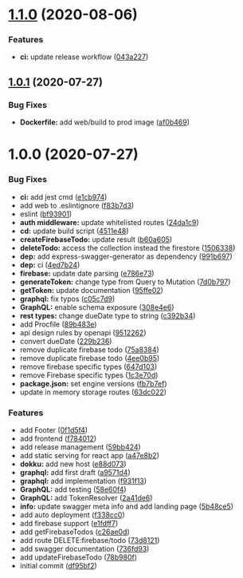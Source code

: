 # [1.1.0](https://github.com/AlexanderBabel/todo/compare/v1.0.1...v1.1.0) (2020-08-06)


### Features

* **ci:** update release workflow ([043a227](https://github.com/AlexanderBabel/todo/commit/043a227ae4ff084bf55ae2b56d95b964443f4215))

## [1.0.1](https://github.com/AlexanderBabel/todo/compare/v1.0.0...v1.0.1) (2020-07-27)


### Bug Fixes

* **Dockerfile:** add web/build to prod image ([af0b469](https://github.com/AlexanderBabel/todo/commit/af0b4694daeb33b69b7896a2dee5dceafd8a1ed5))

# 1.0.0 (2020-07-27)


### Bug Fixes

* **ci:** add jest cmd ([e1cb974](https://github.com/AlexanderBabel/todo/commit/e1cb9745dee83a94c06d13b3e113b616c76b0ae4))
* add web to .eslintignore ([f83b7d3](https://github.com/AlexanderBabel/todo/commit/f83b7d31cc7cd8e0baa08d32e0ce5f6673dedeac))
* eslint ([bf93901](https://github.com/AlexanderBabel/todo/commit/bf939015e5bf506b6a8ee107968425abc9a6cd0f))
* **auth middleware:** update whitelisted routes ([24da1c9](https://github.com/AlexanderBabel/todo/commit/24da1c9110033d0d6a0c82c19a92e307a91483e5))
* **cd:** update build script ([4511e48](https://github.com/AlexanderBabel/todo/commit/4511e48358ed9a3a42a8aa29a3c532f677cb1756))
* **createFirebaseTodo:** update result ([b60a605](https://github.com/AlexanderBabel/todo/commit/b60a6050c78f17ab8448f85dc4b0a7c2413d6f87))
* **deleteTodo:** access the collection instead the firestore ([1506338](https://github.com/AlexanderBabel/todo/commit/15063389515cfb0ce8ada2c7533aac130e7d0ede))
* **dep:** add express-swagger-generator as dependency ([991b697](https://github.com/AlexanderBabel/todo/commit/991b69723a9f9fd7547062eb0bbb7dc818aea348))
* **dep:** ci ([4ed7b24](https://github.com/AlexanderBabel/todo/commit/4ed7b248c4e7419304862bdd5fc545ad84c5269c))
* **firebase:** update date parsing ([e786e73](https://github.com/AlexanderBabel/todo/commit/e786e73b83fc0797bb3162721d0b185dcf95c0cc))
* **generateToken:** change type from Query to Mutation ([7d0b797](https://github.com/AlexanderBabel/todo/commit/7d0b7978c22b15d440cbb1e1844f1cc387cc823b))
* **getToken:** update documentation ([95ffe02](https://github.com/AlexanderBabel/todo/commit/95ffe027be3cb97778c140479749e97ef11aa3ee))
* **graphql:** fix typos ([c05c7d9](https://github.com/AlexanderBabel/todo/commit/c05c7d96af9621201558096c32422c0546d3f6f1))
* **GraphQL:** enable schema exposure ([308e4e6](https://github.com/AlexanderBabel/todo/commit/308e4e65758a613bd39fadc304d350fcbf0128b8))
* **rest types:** change dueDate type to string ([c392b34](https://github.com/AlexanderBabel/todo/commit/c392b345557387f6ba3b6e5188d66a95ce68d76f))
* add Procfile ([89b483e](https://github.com/AlexanderBabel/todo/commit/89b483efaae7857764d074bcf4f742174051f091))
* api design rules by openapi ([9512262](https://github.com/AlexanderBabel/todo/commit/9512262bc74d1333eabace8d27ca6f3f45b2a06c))
* convert dueDate ([229b236](https://github.com/AlexanderBabel/todo/commit/229b236f280b8d991aa07febc33a8ce926926003))
* remove duplicate firebase todo ([75a8384](https://github.com/AlexanderBabel/todo/commit/75a8384fa47956a0eea07625474c328e69c77a25))
* remove duplicate firebase todo ([4ee0b95](https://github.com/AlexanderBabel/todo/commit/4ee0b95f9127c2754e6c2d2f8f8ba46e071ee5b8))
* remove firebase specific types ([647d103](https://github.com/AlexanderBabel/todo/commit/647d10390cb404d512e8bd134f88ddd9900cfde5))
* remove Firebase specific types ([1c3e70d](https://github.com/AlexanderBabel/todo/commit/1c3e70d85e2caeae3114cfa1631e0b24a70b09d8))
* **package.json:** set engine versions ([fb7b7ef](https://github.com/AlexanderBabel/todo/commit/fb7b7ef72758b12a3eb73c19ac93e76939527cdc))
* update in memory storage routes ([63dc022](https://github.com/AlexanderBabel/todo/commit/63dc022c58304230029ec249afa2608e14d1e224))


### Features

* add Footer ([0f1d5f4](https://github.com/AlexanderBabel/todo/commit/0f1d5f4b3eb65363f958cf1fc63c752da3bb4438))
* add frontend ([f784012](https://github.com/AlexanderBabel/todo/commit/f784012d78fbc2bdaa6a41cd4a75da4c2c27f410))
* add release management ([59bb424](https://github.com/AlexanderBabel/todo/commit/59bb424c4638097bcf9b1f70be92c85e271e15a2))
* add static serving for react app ([a47e8b2](https://github.com/AlexanderBabel/todo/commit/a47e8b2039cbcc25a1f0b5d9b5c48f21de854705))
* **dokku:** add new host ([e88d073](https://github.com/AlexanderBabel/todo/commit/e88d073821a849664e954fcb95e1bdad91a35945))
* **graphql:** add first draft ([a9571d4](https://github.com/AlexanderBabel/todo/commit/a9571d4d280cea761179afe1ca1af7e6a5efcb79))
* **graphql:** add implementation ([f931f13](https://github.com/AlexanderBabel/todo/commit/f931f13681aabf7a174e3ee2eb999a67acdbf677))
* **GraphQL:** add testing ([58e60f4](https://github.com/AlexanderBabel/todo/commit/58e60f41190c3a431c4c7e46dddf531a3b45dadb))
* **GraphQL:** add TokenResolver ([2a41de6](https://github.com/AlexanderBabel/todo/commit/2a41de63628287976c6092df3ca06c1df185b908))
* **info:** update swagger meta info and add landing page ([5b48ce5](https://github.com/AlexanderBabel/todo/commit/5b48ce5374417a0adc776cd8ece38c220bad767b))
* add auto deployment ([f338cc0](https://github.com/AlexanderBabel/todo/commit/f338cc0e5620d070e715a454e322f5aa9b93b4b4))
* add firebase support ([e1fdff7](https://github.com/AlexanderBabel/todo/commit/e1fdff7562fe8110566ace9367f63c090a77d46f))
* add getFirebaseTodos ([c26ae0d](https://github.com/AlexanderBabel/todo/commit/c26ae0da0053705e91e016a4047b77299ee94fd8))
* add route DELETE:firebase/todo ([73d8121](https://github.com/AlexanderBabel/todo/commit/73d812177c669895256cde938fae18a708a0dc97))
* add swagger documentation ([736fd93](https://github.com/AlexanderBabel/todo/commit/736fd9317c65ef9ab4cfdc458e73439677ea0c11))
* add updateFirebaseTodo ([78b980f](https://github.com/AlexanderBabel/todo/commit/78b980f0357610264e24e47e3bbe33065c27bd07))
* initial commit ([df95bf2](https://github.com/AlexanderBabel/todo/commit/df95bf22e9d544651bc21a22d870148ec6d9d05f))
